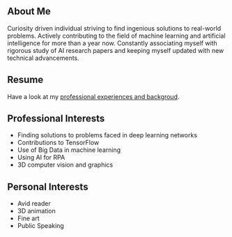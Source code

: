 ## About Me

Curiosity driven individual striving to find ingenious solutions to real-world problems. Actively contributing to the field of machine learning and artificial intelligence for more than a year now. Constantly associating myself with rigorous study of AI research papers and keeping myself updated with new technical advancements.

## Resume

Have a look at my [professional experiences and backgroud](/ArchishaChandel_CV.pdf).

## Professional Interests
* Finding solutions to problems faced in deep learning networks
* Contributions to TensorFlow
* Use of Big Data in machine learning
* Using AI for RPA
* 3D computer vision and graphics

## Personal Interests
* Avid reader
* 3D animation 
* Fine art
* Public Speaking
